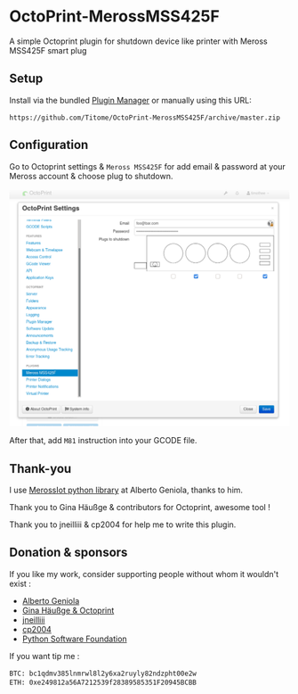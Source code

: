 # OctoPrint-MerossMSS425F

A simple Octoprint plugin for shutdown device like printer with Meross MSS425F smart plug

## Setup

Install via the bundled [Plugin Manager](https://docs.octoprint.org/en/master/bundledplugins/pluginmanager.html)
or manually using this URL:

    https://github.com/Titome/OctoPrint-MerossMSS425F/archive/master.zip

## Configuration

Go to Octoprint settings & `Meross MSS425F` for add email & password at your Meross account &
choose plug to shutdown.

![Settings](./extras/settings.png)

After that, add `M81` instruction into your GCODE file.

## Thank-you

I use [MerossIot python library](https://github.com/albertogeniola/MerossIot) at Alberto Geniola,
thanks to him.

Thank you to Gina Häußge & contributors for Octoprint, awesome tool !

Thank you to jneilliii & cp2004 for help me to write this plugin.

## Donation & sponsors

If you like my work, consider supporting people without whom it wouldn't exist :

- [Alberto Geniola](https://github.com/albertogeniola/MerossIot#donate)
- [Gina Häußge & Octoprint](https://octoprint.org/support-octoprint/)
- [jneilliii](https://github.com/jneilliii/OctoPrint-TPLinkSmartplug#support-my-efforts)
- [cp2004](https://github.com/cp2004)
- [Python Software Foundation](https://psfmember.org/civicrm/contribute/transact?reset=1&id=2)

If you want tip me :

    BTC: bc1qdmv385lnmrwl8l2y6xa2ruyly82ndzpht00e2w
    ETH: 0xe249812a56A7212539f28389585351F20945BCBB
